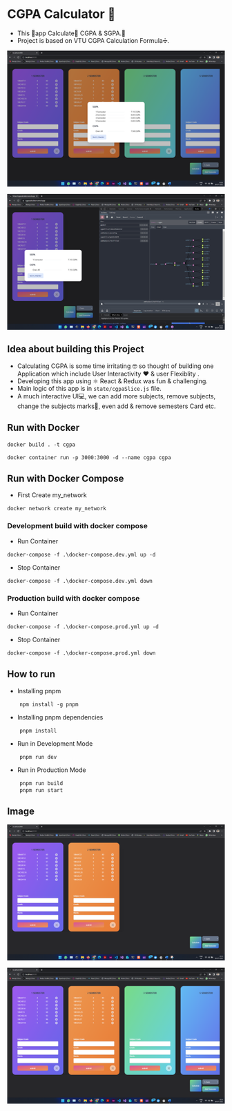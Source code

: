 # **CGPA Calculator 🚀**

- This 🤖app Calculate📝 CGPA & SGPA.💯
- Project is based on VTU CGPA Calculation Formula➗.

![Untitled](https://raw.githubusercontent.com/akash-aman/CGPA_Calculator/main/image/img2.png)

![Untitled](https://raw.githubusercontent.com/akash-aman/CGPA_Calculator/main/image/img4.png)

## **Idea about building this Project**

- Calculating CGPA is some time irritating 🤓 so thought of building one Application which include User Interactivity ❤️ & user Flexiblity . 
- Developing this app using ⚛️ React & Redux was fun & challenging.
- Main logic of this app is in `state/cgpaSlice.js` file.
- A much interactive UI💻, we can add more subjects, remove subjects, change the subjects marks💯, even add & remove semesters Card etc.



## Run with Docker

```
docker build . -t cgpa
```

```
docker container run -p 3000:3000 -d --name cgpa cgpa
```

## Run with Docker Compose

- First Create my_network  

```
docker network create my_network
```


### Development build with docker compose

- Run Container 

```
docker-compose -f .\docker-compose.dev.yml up -d
```

- Stop Container

```
docker-compose -f .\docker-compose.dev.yml down
```

### Production build with docker compose 

- Run Container 

```
docker-compose -f .\docker-compose.prod.yml up -d
```

- Stop Container

```
docker-compose -f .\docker-compose.prod.yml down
```

## How to run 

- Installing pnpm 
```
    npm install -g pnpm
```
- Installing pnpm dependencies
```
    pnpm install 
```
- Run in Development Mode  
```
    pnpm run dev
```
- Run in Production Mode 
```
    pnpm run build
    pnpm run start
```



## Image


![Untitled](https://raw.githubusercontent.com/akash-aman/CGPA_Calculator/main/image/img1.png)

![Untitled](https://raw.githubusercontent.com/akash-aman/CGPA_Calculator/main/image/img3.png)

